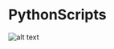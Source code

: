 # PythonScripts
![alt text](https://res.cloudinary.com/practicaldev/image/fetch/s--Eo4UerRz--/c_imagga_scale,f_auto,fl_progressive,h_420,q_auto,w_1000/https://thepracticaldev.s3.amazonaws.com/i/493wunp8tgdwxpg5bs6n.png)
